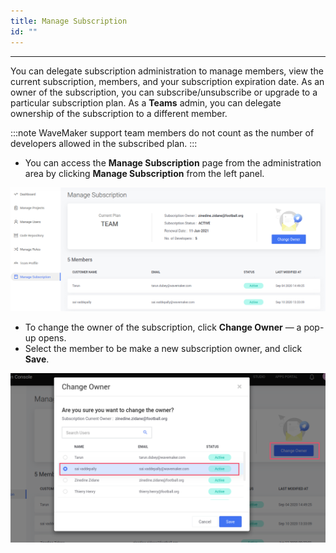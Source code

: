 ```yaml
---
title: Manage Subscription
id: ""
---
```

---

You can delegate subscription administration to manage members, view the current subscription, members, and your subscription expiration date. As an owner of the subscription, you can subscribe/unsubscribe or upgrade to a particular subscription plan. As a **Teams** admin, you can delegate ownership of the subscription to a different member.

:::note
WaveMaker support team members do not count as the number of developers allowed in the subscribed plan.
:::

- You can access the **Manage Subscription** page from the administration area by clicking **Manage Subscription** from the left panel.

![Manage Subscription](/learn/assets/TeamManageSubscription.png)

- To change the owner of the subscription, click **Change Owner** — a pop-up opens.
- Select the member to be make a new subscription owner, and click **Save**.

![Change Owner](/learn/assets/TeamChangeSubscriptionOwner.png)


